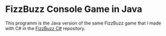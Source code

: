 # FizzBuzz Console Game in Java

This programm is the Java version of the same FizzBuzz game that I made with C# in the [FizzBuzz C#](https://github.com/erennakdag/fizzbuzz-cs) repository.
